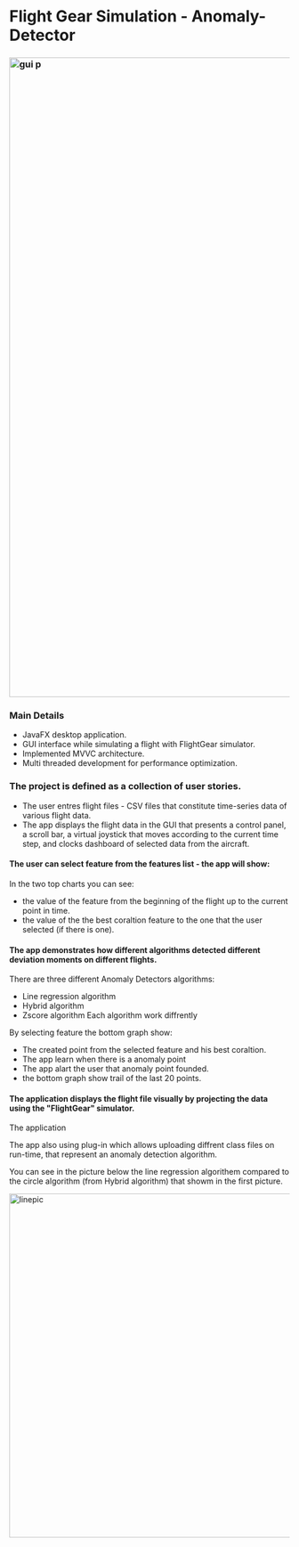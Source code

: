 # Flight Gear Simulation - Anomaly-Detector

### <img width="1149" alt="gui p" src="https://user-images.githubusercontent.com/61715620/128372124-96efbaf7-90a4-41df-8ae2-82d75e5ba914.png">
 ### Main Details
* JavaFX desktop application.
* GUI interface while simulating a flight with FlightGear simulator.
* Implemented MVVC architecture.
* Multi threaded development for performance optimization.


### The project is defined as a collection of user stories.
* The user entres flight files - CSV files that constitute time-series
data of various flight data.
* The app displays the flight data in
the GUI that presents a control panel, a
scroll bar, a virtual joystick that
moves according to the
current time step, and clocks
dashboard of selected data
from the aircraft.

#### The user can select feature from the features list - the app will show:
In the two top charts you can see:
* the value of the feature from the beginning of the flight up to the current point in time.
* the value of the the best coraltion feature to the one that the user selected (if there is one).

#### The app demonstrates how different algorithms detected different deviation moments on different flights.
There are three different Anomaly Detectors algorithms:
* Line regression algorithm
* Hybrid algorithm
* Zscore algorithm
Each algorithm work diffrently

By selecting feature the bottom graph show:
* The created point from the selected feature and his best coraltion.
* The app learn when there is a anomaly point 
* The app alart the user that anomaly point founded.
* the bottom graph show trail of the last 20 points.

#### The application displays the flight file visually by projecting the data using the "FlightGear" simulator.
The application

The app also using plug-in
which allows uploading diffrent class
files on run-time, that
represent an anomaly
detection algorithm.

You can see in the picture below the line regression algorithem compared to the circle algorithm (from Hybrid algorithm) that showm in the first picture.

<img width="618" alt="linepic" src="https://user-images.githubusercontent.com/61715620/128828493-70697db8-4117-46d6-b72e-4752c1370a21.png">

